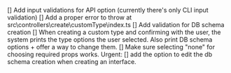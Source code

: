 [] Add input validations for API option (currently there's only CLI input validation)
[] Add a proper error to throw at src\controllers\create\customType\index.ts
[] Add validation for DB schema creation
[] When creating a custom type and confirming with the user, the system prints the type options the user selected. Also print DB schema options + offer a way to change them.
[] Make sure selecting "none" for choosing required props works.
Urgent: [] add the option to edit the db schema creation when creating an interface.
